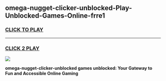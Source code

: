 
## omega-nugget-clicker-unblocked-Play-Unblocked-Games-Online-frre1
<h3>
<a href="https://premium76.site?title=omega-nugget-clicker-unblocked&ref=25A">CLICK TO PLAY</a></h3>
<hr>

<h3>
<a href="https://premium76.site?title=omega-nugget-clicker-unblocked&ref=25A">CLICK 2 PLAY</a>
  
</h3>

<a href="https://premium76.site?title=omega-nugget-clicker-unblocked&ref=25A"><img src="https://clearcache.store/games.png"></a>


**omega-nugget-clicker-unblocked games unblocked: Your Gateway to Fun and Accessible Online Gaming**
